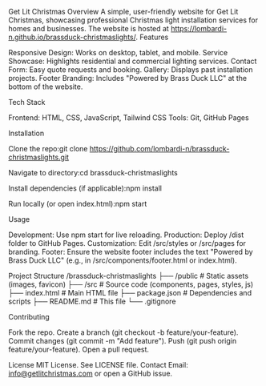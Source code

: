 Get Lit Christmas
Overview
A simple, user-friendly website for Get Lit Christmas, showcasing professional Christmas light installation services for homes and businesses. The website is hosted at https://lombardi-n.github.io/brassduck-christmaslights/.
Features

Responsive Design: Works on desktop, tablet, and mobile.
Service Showcase: Highlights residential and commercial lighting services.
Contact Form: Easy quote requests and booking.
Gallery: Displays past installation projects.
Footer Branding: Includes "Powered by Brass Duck LLC" at the bottom of the website.

Tech Stack

Frontend: HTML, CSS, JavaScript, Tailwind CSS
Tools: Git, GitHub Pages

Installation

Clone the repo:git clone https://github.com/lombardi-n/brassduck-christmaslights.git


Navigate to directory:cd brassduck-christmaslights


Install dependencies (if applicable):npm install


Run locally (or open index.html):npm start



Usage

Development: Use npm start for live reloading.
Production: Deploy /dist folder to GitHub Pages.
Customization: Edit /src/styles or /src/pages for branding.
Footer: Ensure the website footer includes the text "Powered by Brass Duck LLC" (e.g., in /src/components/footer.html or index.html).

Project Structure
/brassduck-christmaslights
├── /public           # Static assets (images, favicon)
├── /src              # Source code (components, pages, styles, js)
├── index.html        # Main HTML file
├── package.json      # Dependencies and scripts
├── README.md         # This file
└── .gitignore

Contributing

Fork the repo.
Create a branch (git checkout -b feature/your-feature).
Commit changes (git commit -m "Add feature").
Push (git push origin feature/your-feature).
Open a pull request.

License
MIT License. See LICENSE file.
Contact
Email: info@getlitchristmas.com or open a GitHub issue.
